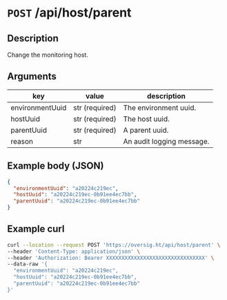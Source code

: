 # `POST` /api/host/parent

## Description

Change the monitoring host.

## Arguments

| key             | value          | description               |
| --------------- | -------------- | ------------------------- |
| environmentUuid | str (required) | The environment uuid.     |
| hostUuid        | str (required) | The host uuid.            |
| parentUuid      | str (required) | A parent uuid.            |
| reason          | str            | An audit logging message. |

## Example body (JSON)

```json
{
  "environmentUuid": "a20224c219ec",
  "hostUuid": "a20224c219ec-0b91ee4ec7bb",
  "parentUuid": "a20224c219ec-0b91ee4ec7bb"
}
```

## Example curl

```bash
curl --location --request POST 'https://oversig.ht/api/host/parent' \
--header 'Content-Type: application/json' \
--header 'Authorization: Bearer XXXXXXXXXXXXXXXXXXXXXXXXXXXXXXXX' \
--data-raw '{
  "environmentUuid": "a20224c219ec",
  "hostUuid": "a20224c219ec-0b91ee4ec7bb",
  "parentUuid": "a20224c219ec-0b91ee4ec7bb"
}'
```

